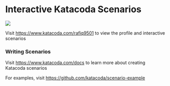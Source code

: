 # Interactive Katacoda Scenarios

[![](http://shields.katacoda.com/katacoda/rafiq9501/count.svg)](https://www.katacoda.com/rafiq9501 "Get your profile on Katacoda.com")

Visit https://www.katacoda.com/rafiq9501 to view the profile and interactive scenarios

### Writing Scenarios
Visit https://www.katacoda.com/docs to learn more about creating Katacoda scenarios

For examples, visit https://github.com/katacoda/scenario-example
